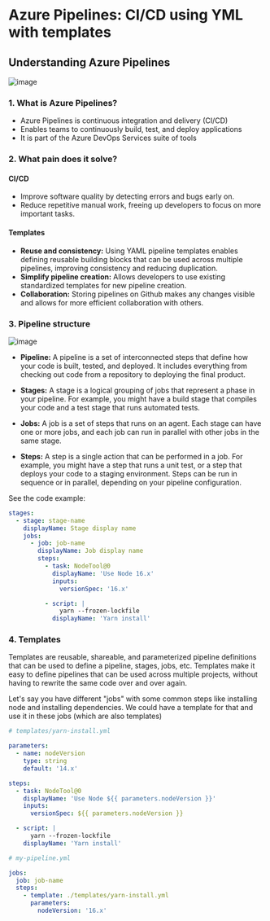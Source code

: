 # Azure Pipelines: CI/CD using YML with templates

## Understanding Azure Pipelines

![image](https://user-images.githubusercontent.com/20569339/221383196-a54c0748-9dbd-455b-b782-9d74a3122463.png)

### 1. What is Azure Pipelines?

- Azure Pipelines is continuous integration and delivery (CI/CD)
- Enables teams to continuously build, test, and deploy applications
- It is part of the Azure DevOps Services suite of tools

### 2. What pain does it solve?

#### CI/CD

- Improve software quality by detecting errors and bugs early on.
- Reduce repetitive manual work, freeing up developers to focus on more important tasks.

#### Templates

- **Reuse and consistency:** Using YAML pipeline templates enables defining reusable building blocks that can be used across multiple pipelines, improving consistency and reducing duplication.
- **Simplify pipeline creation:** Allows developers to use existing standardized templates for new pipeline creation.
- **Collaboration:** Storing pipelines on Github makes any changes visible and allows for more efficient collaboration with others.

### 3. Pipeline structure

![image](https://user-images.githubusercontent.com/20569339/221383115-f75c0984-a636-4302-99eb-c7c48c752e54.png)

- **Pipeline:** A pipeline is a set of interconnected steps that define how your code is built, tested, and deployed. It includes everything from checking out code from a repository to deploying the final product.

- **Stages:** A stage is a logical grouping of jobs that represent a phase in your pipeline. For example, you might have a build stage that compiles your code and a test stage that runs automated tests.

- **Jobs:** A job is a set of steps that runs on an agent. Each stage can have one or more jobs, and each job can run in parallel with other jobs in the same stage.

- **Steps:** A step is a single action that can be performed in a job. For example, you might have a step that runs a unit test, or a step that deploys your code to a staging environment. Steps can be run in sequence or in parallel, depending on your pipeline configuration.

See the code example:

```yaml
stages:
  - stage: stage-name
    displayName: Stage display name
    jobs:
      - job: job-name
        displayName: Job display name
        steps:
          - task: NodeTool@0
            displayName: 'Use Node 16.x'
            inputs:
              versionSpec: '16.x'

          - script: |
              yarn --frozen-lockfile
            displayName: 'Yarn install'
```

### 4. Templates

Templates are reusable, shareable, and parameterized pipeline definitions that can be used to define a pipeline, stages, jobs, etc. Templates make it easy to define pipelines that can be used across multiple projects, without having to rewrite the same code over and over again.

Let's say you have different "jobs" with some common steps like installing node and installing dependencies. We could have a template for that and use it in these jobs (which are also templates)

```yaml
# templates/yarn-install.yml

parameters:
  - name: nodeVersion
    type: string
    default: '14.x'

steps:
  - task: NodeTool@0
    displayName: 'Use Node ${{ parameters.nodeVersion }}'
    inputs:
      versionSpec: ${{ parameters.nodeVersion }}

  - script: |
      yarn --frozen-lockfile
    displayName: 'Yarn install'
```

```yaml
# my-pipeline.yml

jobs:
  job: job-name
  steps:
    - template: ./templates/yarn-install.yml
      parameters:
        nodeVersion: '16.x'
```
